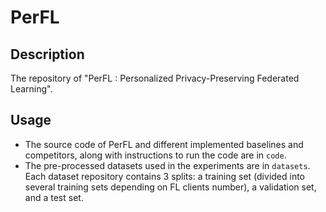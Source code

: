 # PerFL

## Description

The repository of "PerFL : Personalized Privacy-Preserving Federated Learning".

## Usage
- The source code of PerFL and different implemented baselines and competitors, along with instructions to run the code are in ```code```.
- The pre-processed datasets used in the experiments are in ```datasets```. Each dataset repository contains 3 splits: a training set (divided into several training sets depending on FL clients number), a validation set, and a test set.

